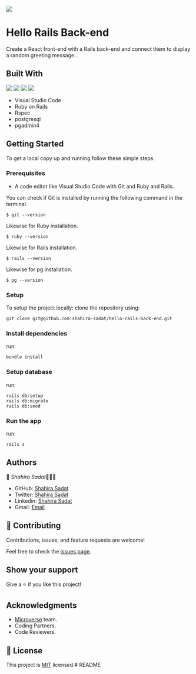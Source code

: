 ![](https://img.shields.io/badge/Microverse-blueviolet)

# Hello Rails Back-end
 Create a React front-end with a Rails back-end and connect them to display a random greeting message..

## Built With
![](https://img.shields.io/badge/-Ruby-red)
![](https://img.shields.io/badge/-Rails-red)
![](https://img.shields.io/badge/-VSCode-blue)
![](https://img.shields.io/badge/-Rspec-red)
- Visual Studio Code
- Ruby on Rails
- Rspec
- postgresql
- pgadmin4

## Getting Started

To get a local copy up and running follow these simple steps.

### Prerequisites

- A code editor like Visual Studio Code with Git and Ruby and Rails.

You can check if Git is installed by running the following command in the terminal.
```
$ git --version
```

Likewise for Ruby installation.
```
$ ruby --version
```

Likewise for Rails installation.
```
$ rails --version
```
Likewise for pg installation.
```
$ pg --version
```

### Setup

To setup the project locally: clone the repository using:

```
git clone git@github.com:shahira-sadat/hello-rails-back-end.git
```

### Install dependencies
run:
```
bundle install
```

### Setup database
run:
```
rails db:setup
rails db:migrate
rails db:seed
```

### Run the app
run:
```
rails s
```
## Authors

👤 *Shahira Sadat*👩🏻‍💻
- GitHub: [Shahira Sadat](https://github.com/shahira-sadat)
- Twitter: [Shahira Sadat](https://twitter.com/SadatShahira)
- Linkedin: [Shahira Sadat](https://www.linkedin.com/in/shahira-sadat-49b402199)
- Gmail: [Email](shahira.sadat1@gmail.com)

## 🤝 Contributing

Contributions, issues, and feature requests are welcome!

Feel free to check the [issues page](../../issues/).

## Show your support
Give a ⭐️ if you like this project!

## Acknowledgments

- [Microverse](https://github.com/microverseinc) team.
- Coding Partners.
- Code Reviewers.

## 📝 License

This project is [MIT](./LICENSE) licensed.# README

